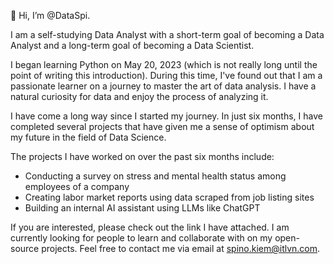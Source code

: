 👋 Hi, I’m @DataSpi.

I am a self-studying Data Analyst with a short-term goal of becoming a Data Analyst and a long-term goal of becoming a Data Scientist. 

I began learning Python on May 20, 2023 (which is not really long until the point of writing this introduction). During this time, I've found out that I am a passionate learner on a journey to master the art of data analysis. I have a natural curiosity for data and enjoy the process of analyzing it. 

I have come a long way since I started my journey. In just six months, I have completed several projects that have given me a sense of optimism about my future in the field of Data Science.

The projects I have worked on over the past six months include:

- Conducting a survey on stress and mental health status among employees of a company
- Creating labor market reports using data scraped from job listing sites
- Building an internal AI assistant using LLMs like ChatGPT

If you are interested, please check out the link I have attached. I am currently looking for people to learn and collaborate with on my open-source projects. Feel free to contact me via email at spino.kiem@itlvn.com.

<!---
DataSpi/DataSpi is a ✨ special ✨ repository because its `README.md` (this file) appears on your GitHub profile.
You can click the Preview link to take a look at your changes.
--->
